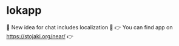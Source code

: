 # lokapp
📢 New idea for chat includes localization 📌
👉 You can find app on https://stojaki.org/near/ 👉
